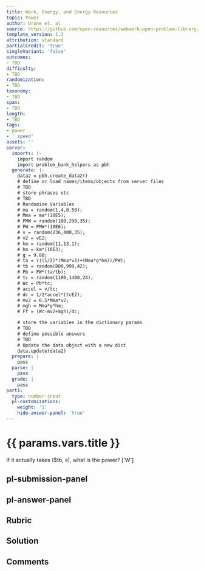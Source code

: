 ```yaml
---
title: Work, Energy, and Energy Resources
topic: Power
author: Urone et. al
source: https://github.com/open-resources/webwork-open-problem-library/tree/master/Contrib/BrockPhysics/College_Physics_Urone/7.Work_Energy_and_Energy_Resources/7-07.Power/NU_U17_07_07_012.pg
template_version: 1.3
attribution: standard
partialCredit: 'true'
singleVariant: 'false'
outcomes:
- TBD
difficulty:
- TBD
randomization:
- TBD
taxonomy:
- TBD
span:
- TBD
length:
- TBD
tags:
- power
- ' speed'
assets: ''
server:
  imports: |-
    import random
    import problem_bank_helpers as pbh
  generate: |-
    data2 = pbh.create_data2()
    # define or load names/items/objects from server files
    # TBD
    # store phrases etc
    # TBD
    # Randomize Variables
    # ma = random(1,4,0.50);
    # Mma = ma*(10E5);
    # PMW = random(100,290,35);
    # PW = PMW*(10E6);
    # v = random(236,400,35);
    # v2 = vE2;
    # km = random(11,13,1);
    # hm = km*(10E3);
    # g = 9.80;
    # ta = (((1/2)*(Mma*v2)+(Mma*g*hm))/PW);
    # tb = random(800,999,42);
    # Pb = PW*(ta/tb);
    # tc = random(1100,1400,24);
    # Wc = Pb*tc;
    # accel = v/tc;
    # dc = 1/2*accel*(tcE2);
    # mv2 = 0.5*Mma*v2;
    # mgh = Mma*g*hm;
    # Ff = (Wc-mv2+mgh)/dc;

    # store the variables in the dictionary params
    # TBD
    # define possible answers
    # TBD
    # Update the data object with a new dict
    data.update(data2)
  prepare: |
    pass
  parse: |
    pass
  grade: |
    pass
part1:
  type: number-input
  pl-customizations:
    weight: '1'
    hide-answer-panel: 'true'
---
```


# {{ params.vars.title }} 


If it actually takes ($tb, s), what is the power?
['W']

## pl-submission-panel 


## pl-answer-panel 


## Rubric 


## Solution 


## Comments 


